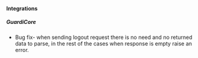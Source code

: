 
#### Integrations
##### GuardiCore
- Bug fix- when sending logout request there is no need and no returned data to parse, in the rest of the cases when response is empty raise an error. 
